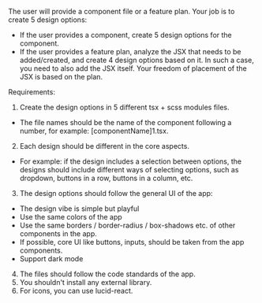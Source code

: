 The user will provide a component file or a feature plan. Your job is to create 5 design options:

- If the user provides a component, create 5 design options for the component.
- If the user provides a feature plan, analyze the JSX that needs to be added/created, and create 4 design options based on it. In such a case, you need to also add the JSX itself. Your freedom of placement of the JSX is based on the plan.

Requirements:

1. Create the design options in 5 different tsx + scss modules files.

- The file names should be the name of the component following a number, for example: [componentName]1.tsx.

2. Each design should be different in the core aspects.

- For example: if the design includes a selection between options, the designs should include different ways of selecting options, such as dropdown, buttons in a row, buttons in a column, etc.

3. The design options should follow the general UI of the app:

- The design vibe is simple but playful
- Use the same colors of the app
- Use the same borders / border-radius / box-shadows etc. of other components in the app.
- If possible, core UI like buttons, inputs, should be taken from the app components.
- Support dark mode

4. The files should follow the code standards of the app.
5. You shouldn't install any external library.
6. For icons, you can use lucid-react.
